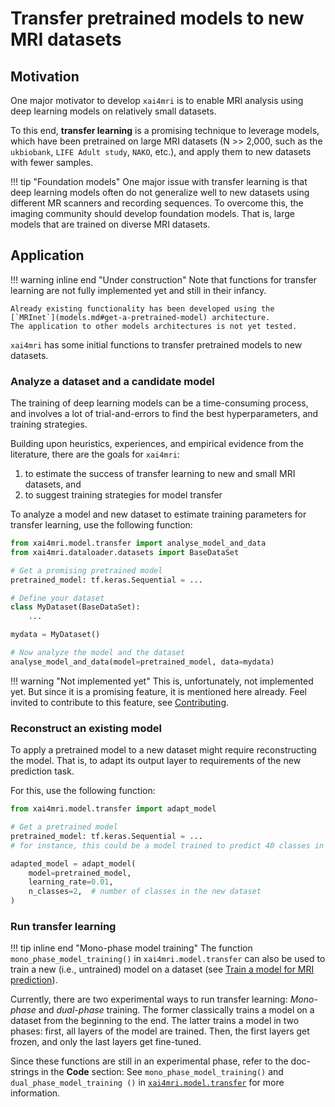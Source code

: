 # Transfer pretrained models to new MRI datasets

## Motivation

One major motivator to develop `xai4mri` is to enable MRI analysis using deep learning models
on relatively small datasets.

To this end, **transfer learning** is a promising technique to leverage models,
which have been pretrained on large MRI datasets
(N >> 2,000, such as the `ukbiobank`, `LIFE Adult study`, `NAKO`, etc.),
and apply them to new datasets with fewer samples.

!!! tip "Foundation models"
    One major issue with transfer learning is that deep learning models often do not generalize
    well to new datasets using different MR scanners and recording sequences.
    To overcome this, the imaging community should develop foundation models.
    That is, large models that are trained on diverse MRI datasets.

## Application

!!! warning inline end "Under construction"
    Note that functions for transfer learning are not fully implemented yet and still in their infancy.

    Already existing functionality has been developed using the
    [`MRInet`](models.md#get-a-pretrained-model) architecture.
    The application to other models architectures is not yet tested.

`xai4mri` has some initial functions to transfer pretrained models to new datasets.


### Analyze a dataset and a candidate model

The training of deep learning models can be a time-consuming process,
and involves a lot of trial-and-errors to find the best hyperparameters,
and training strategies.


Building upon heuristics, experiences, and empirical evidence from the literature,
there are the goals for `xai4mri`:

1. to estimate the success of transfer learning to new and small MRI datasets, and
2. to suggest training strategies for model transfer

To analyze a model and new dataset to estimate training parameters for transfer learning,
use the following function:

```python
from xai4mri.model.transfer import analyse_model_and_data
from xai4mri.dataloader.datasets import BaseDataSet

# Get a promising pretrained model
pretrained_model: tf.keras.Sequential = ...

# Define your dataset
class MyDataset(BaseDataSet):
    ...

mydata = MyDataset()

# Now analyze the model and the dataset
analyse_model_and_data(model=pretrained_model, data=mydata)
```

!!! warning "Not implemented yet"
    This is, unfortunately, not implemented yet.
    But since it is a promising feature, it is mentioned here already.
    Feel invited to contribute to this feature, see [Contributing](contributing.md).

### Reconstruct an existing model

To apply a pretrained model to a new dataset might require reconstructing the model.
That is, to adapt its output layer to requirements of the new prediction task.

For this, use the following function:

```python
from xai4mri.model.transfer import adapt_model

# Get a pretrained model
pretrained_model: tf.keras.Sequential = ...
# for instance, this could be a model trained to predict 40 classes in a large MRI dataset

adapted_model = adapt_model(
    model=pretrained_model,
    learning_rate=0.01,
    n_classes=2,  # number of classes in the new dataset
)
```

### Run transfer learning

!!! tip inline end "Mono-phase model training"
    The function `mono_phase_model_training()` in `xai4mri.model.transfer`
    can also be used to train a new (i.e., untrained) model on a dataset
    (see [Train a model for MRI prediction](models.md#train-a-model-for-mri-prediction)).

Currently, there are two experimental ways to run transfer learning:
*Mono-phase* and *dual-phase* training.
The former classically trains a model on a dataset from the beginning to the end.
The latter trains a model in two phases:
first, all layers of the model are trained.
Then, the first layers get frozen, and only the last layers get fine-tuned.

Since these functions are still in an experimental phase,
refer to the doc-strings in the **Code** section:
See `mono_phase_model_training()` and `dual_phase_model_training ()`
in [`xai4mri.model.transfer`](reference/model/transfer.md) for more information.
